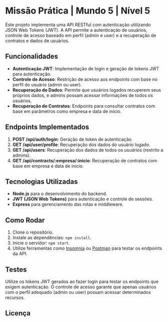 # Missão Prática | Mundo 5 | Nível 5

Este projeto implementa uma API RESTful com autenticação utilizando JSON Web Tokens (JWT). A API permite a autenticação de usuários, controle de acesso baseado em perfil (admin e user) e a recuperação de contratos e dados de usuários.

## Funcionalidades

- **Autenticação JWT**: Implementação de login e geração de tokens JWT para autenticação.
- **Controle de Acesso**: Restrição de acesso aos endpoints com base no perfil do usuário (admin ou user).
- **Recuperação de Dados**: Permite que usuários logados recuperem seus próprios dados, e admins possam acessar informações de todos os usuários.
- **Recuperação de Contratos**: Endpoints para consultar contratos com base em parâmetros como empresa e data de início.

## Endpoints Implementados

1. **POST /api/auth/login**: Geração de token de autenticação.
2. **GET /api/user/profile**: Recuperação dos dados do usuário logado.
3. **GET /api/users**: Recuperação dos dados de todos os usuários (restrito a admins).
4. **GET /api/contracts/:empresa/:inicio**: Recuperação de contratos com base em empresa e data de início.

## Tecnologias Utilizadas

- **Node.js** para o desenvolvimento do backend.
- **JWT (JSON Web Tokens)** para autenticação e controle de sessões.
- **Express** para gerenciamento das rotas e middleware.

## Como Rodar

1. Clone o repositório.
2. Instale as dependências: `npm install`.
3. Inicie o servidor: `npm start`.
4. Utilize ferramentas como [Insomnia](https://insomnia.rest/) ou [Postman](https://www.postman.com/) para testar os endpoints da API.

## Testes

Utilize os tokens JWT gerados ao fazer login para testar os endpoints que exigem autenticação. O controle de acesso garante que apenas usuários com o perfil adequado (admin ou user) possam acessar determinados recursos.

## Licença


